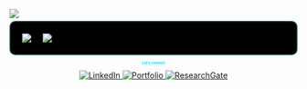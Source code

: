 <p style="margin-bottom: 5px;">
  <img src="https://readme-typing-svg.herokuapp.com?font=Fira+Code&size=14&pause=900&color=00CFFF&center=false&vCenter=false&width=350&lines=Hi,+Welcome+here!;Trying+to+learn+everyday" />
</p>

<!-- GitHub Stats Side by Side -->
<div style="display: flex; gap: 20px; background-color: #000000; padding: 20px; border-radius: 10px; border: 2px solid #003A3A;">
  <img src="https://github-readme-stats.vercel.app/api?username=ImamHasnat&show_icons=true&count_private=true&bg_color=000000&title_color=B22222&text_color=4F9B9B&icon_color=87CEEB&border_color=003A3A" loading="lazy" />
  
  <img src="https://github-readme-stats.vercel.app/api/top-langs/?username=ImamHasnat&layout=compact&langs_count=10&bg_color=000000&title_color=B22222&text_color=4F9B9B&icon_color=87CEEB&border_color=003A3A" style="display: flex; flex-wrap: nowrap;" loading="lazy" />
</div>

<!-- Add extra space here -->
<div style="text-align: center; margin-top: 10px;">
  <strong style="font-size: 6px; color: #00CFFF;">Let's connect</strong>
  <div style="margin-top: 10px;">
    <a href="https://linkedin.com/in/yourprofile" target="_blank">
      <img src="https://img.shields.io/badge/LinkedIn-0077B5?style=flat&logo=linkedin&logoColor=white" alt="LinkedIn" />
    </a>
    <a href="https://imammam070.my.canva.site/1" target="_blank">
      <img src="https://img.shields.io/badge/Portfolio-FF5722?style=flat&logo=google-chrome&logoColor=white" alt="Portfolio" />
    </a>
    <a href="https://www.researchgate.net/profile/yourprofile" target="_blank">
      <img src="https://img.shields.io/badge/ResearchGate-00CC66?style=flat&logo=researchgate&logoColor=white" alt="ResearchGate" />
    </a>
  </div>
</div>
